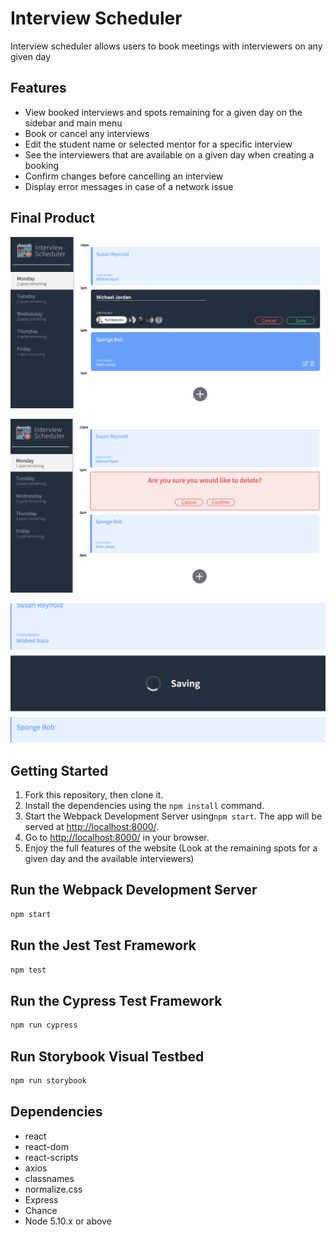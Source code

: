 # Interview Scheduler

Interview scheduler allows users to book meetings with interviewers on any given day

## Features 

- View booked interviews and spots remaining for a given day on the sidebar and main menu
- Book or cancel any interviews
- Edit the student name or selected mentor for a specific interview
- See the interviewers that are available on a given day when creating a booking
- Confirm changes before cancelling an interview
- Display error messages in case of a network issue


## Final Product

!["Main page display & Book/Edit interview functionality"](https://github.com/TheoMLP/scheduler/blob/master/docs/Book_interview_functionality.png?raw=true)

!["Confirm delete functionality"](https://github.com/TheoMLP/scheduler/blob/master/docs/confirm_delete_functionality.png?raw=true)

!["Responsive loading and deleting functionality"](https://github.com/TheoMLP/scheduler/blob/master/docs/responsive_loading_functionality.png?raw=true)

## Getting Started

1. Fork this repository, then clone it.
2. Install the dependencies using the `npm install` command.
3. Start the Webpack Development Server using`npm start`. The app will be served at <http://localhost:8000/>.
4. Go to <http://localhost:8000/> in your browser.
5. Enjoy the full features of the website (Look at the remaining spots for a given day and the available interviewers)

## Run the Webpack Development Server

```sh
npm start
```

## Run the Jest Test Framework

```sh
npm test
```

## Run the Cypress Test Framework

```sh
npm run cypress
```

## Run Storybook Visual Testbed

```sh
npm run storybook
```

## Dependencies

- react
- react-dom
- react-scripts
- axios
- classnames
- normalize.css
- Express
- Chance
- Node 5.10.x or above
